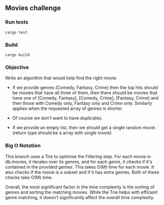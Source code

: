 ## Movies challenge

### Run tests

`cargo test`

### Build

`cargo build`

### Objective

Write an algorithm that would help find the right movie:

- If we provide genres [Comedy, Fantasy, Crime] then the top hits should be movies that have all three of them, then there should be movies that have one of [Comedy, Fantasy], [Comedy, Crime], [Fantasy, Crime] and then those with Comedy only, Fantasy only and Crime only. Similarly applies when the requested array of genres is shorter.

- Of course we don't want to have duplicates.

- If we provide an empty list, then we should get a single random movie. (return type should be a array with single movie)

### Big O Notation

This branch uses a Trie to optimise the Filtering step. For each movie in db.movies, it iterates over its genres, and for each genre, it checks if it's contained in the provided genres. This takes O(M) time for each movie.
It also checks if the movie is a subset and if it has extra genres. Both of these checks take O(M) time.

Overall, the most significant factor in the time complexity is the sorting of genres and sorting the matching movies. While the Trie helps with efficient genre matching, it doesn't significantly affect the overall time complexity.
